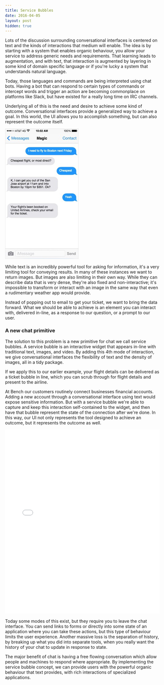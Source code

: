 ```yaml
---
title: Service Bubbles
date: 2016-04-05
layout: post
hidden: true
---
```


Lots of the discussion surrounding conversational interfaces is centered on text
and the kinds of interactions that medium will enable. The idea is by starting
with a system that enables organic behaviour, you allow your service to address
generic needs and requirements. That learning leads to augmentation, and with
text, that interaction is augmented by layering in some kind of domain specific
language or if you're lucky a system that understands natural language. 

Today, those languages and commands are being interpreted using chat bots.
Having a bot that can respond to certain types of commands or intercept words
and trigger an action are becoming commonplace on platforms like Slack, but have
existed for a really long time on IRC channels.

Underlying all of this is the need and desire to achieve some kind of outcome.
Conversational interfaces provide a generalized way to achieve a goal. In this
world, the UI allows you to accomplish something, but can also represent the
outcome itself.

![](/img/magic.jpg)

While text is an incredibly powerful tool for asking for information, it's a
very limiting tool for conveying results. In many of these instances we want to
return images. But images are also limiting in their own way. While they can
describe data that is very dense, they're also fixed and non-interactive; it's
impossible to transform or interact with an image in the same way that even a
rudimentary weather app would provide.

Instead of popping out to email to get your ticket, we want to bring the data
forward. What we should be able to achieve is an element you can interact with,
delivered in-line, as a response to our question, or a prompt to our user.

### A new chat primitive

The solution to this problem is a new primitive for chat we call service
bubbles. A service bubble is an interactive widget that appears in-line with
traditional text, images, and video. By adding this 4th mode of interaction, we
give conversational interfaces the flexibility of text and the density of
images, all in a tidy package. 

If we apply this to our earlier example, your flight details can be delivered as
a ticket bubble in line, which you can scrub through for flight details and
present to the airline. 

At Bench our customers routinely connect businesses financial accounts. Adding a
new account through a conversational interface using text would expose sensitive
information. But with a service bubble we're able to capture and keep this
interaction self-contained to the widget, and then have that bubble represent
the state of the connection after we're done. In this way, our UI not only
represents the tool designed to achieve an outcome, but it represents the
outcome as well. 

<iframe src="/chat-demo.html" style="border: 0 none; width: 100%; height: 600px;"></iframe>

Today some modes of this exist, but they require you to leave the chat
interface. You can send links to forms or directly into some state of an
application where you can take these actions, but this type of behaviour limits
the user experience. Another massive loss is the separation of history, by
breaking up what you did into separate tools, when you really want the history
of your chat to update in response to state.

The major benefit of chat is having a free flowing conversation which allow
people and machines to respond where appropriate. By implementing the service
bubble concept, we can provide users with the powerful organic behaviour that
text provides, with rich interactions of specialized applications.
